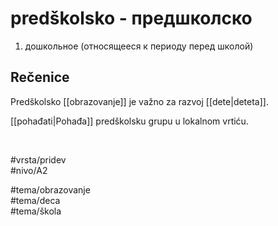 # predškolsko - предшколско

1. дошкольное (относящееся к периоду перед школой)

## Rečenice

Predškolsko [[obrazovanje]] je važno za razvoj [[dete|deteta]].

[[pohađati|Pohađa]] predškolsku grupu u lokalnom vrtiću.

<br>

#vrsta/pridev  
#nivo/A2  

#tema/obrazovanje  
#tema/deca  
#tema/škola  
